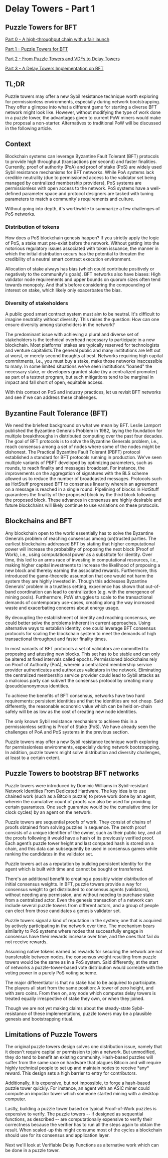 
  <h1>Delay Towers - Part 1 </h1>
  <h2> Puzzle Towers for BFT </h2>

[Part 0 - A high-throughput chain with a fair launch ](./delay_towers_0.md)

[Part 1 - Puzzle Towers for BFT](./delay_towers_1.md)

[Part 2 - From Puzzle Towers and VDFs to Delay Towers](./delay_towers_2.md)

[Part 3 - A Delay Towers Implementation on BFT](./delay_towers_2.md)

  <h2>TL;DR</h2>
  <p>
    Puzzle towers may offer a new Sybil resistance technique worth exploring for permissionless environments, especially during network bootstrapping. They offer a glimpse into what a different game for starting a diverse BFT network might look like. However, without modifying the type of work done in a puzzle tower, the advantages given to current PoW miners would make the proposal a non-starter. Alternatives to traditional PoW will be discussed in the following article.
  </p>

  <h2>Context</h2>

  <p>
    Blockchain systems can leverage Byzantine Fault Tolerant (BFT) protocols to provide high throughput (transactions per second) and faster finalities. Currently, proof of authority (PoA) and proof of stake (PoS) are widely used Sybil resistance mechanisms for BFT networks. While PoA systems lack credible neutrality (due to permissioned access to the validator set being managed by centralized membership providers), PoS systems are permissionless with open access to the network. PoS systems have a well-defined parameter space and protocol designers are tasked with tuning parameters to match a community's requirements and culture.
  </p>

  <p>
    Without going into depth, it's worthwhile to summarize a few challenges of PoS networks.
  </p>

  <h3>
    Distribution of tokens
  </h3>

  <p>
    How does a PoS blockchain genesis happen? If you strictly apply the logic of PoS, a stake must pre-exist before the network. Without getting into the notorious regulatory issues associated with token issuance, the manner in which the initial distribution occurs has the potential to threaten the credibility of a neutral smart contract execution environment.

  </p>

  <p>
    Allocation of stake always has bias (which could contribute positively or negatively to the community's goals). BFT networks also have biases: High validator node requirements and upper bounds on quorum sizes often tend towards monopoly. And that's before considering the compounding of interest on stake, which likely only exacerbates the bias.

  </p>

  <h3>
    Diversity of stakeholders
  </h3>

  <p>
    A public good smart contract system must aim to be neutral. It's difficult to imagine neutrality without diversity. This raises the question: How can one ensure diversity among stakeholders in the network?

  </p>

  <p>
    The predominant issue with achieving a plural and diverse set of stakeholders is the technical overhead necessary to participate in a new blockchain. Most platforms' stakes are typically reserved for technologists and venture capitalists.The general public and many institutions are left out at worst, or merely second thoughts at best. Networks requiring high capital commitments, i.e., you must buy a stake, make those networks inaccessible to many. In some limited situations we’ve seen institutions "loaned" the necessary stake, or developers granted stake (by a centralized promoter) as part of a testnet program, but such mitigations tend to be marginal in impact and fall short of open, equitable access.
  </p>
  <p>
    With this context on PoS and industry practices, let us revisit BFT networks and see if we can address these challenges.
  </p>

  <h2>
    Byzantine Fault Tolerance (BFT)
  </h2>

  <p>
    We need the briefest background on what we mean by BFT. Leslie Lamport published the Byzantine Generals Problem in 1982, laying the foundation for multiple breakthroughs in distributed computing over the past four decades. The goal of BFT protocols is to solve the Byzantine Generals problem, i.e., reach consensus among a set of nodes where some of the nodes might be dishonest. The Practical Byzantine Fault Tolerant (PBFT) protocol established a standard for BFT protocols running in production. We've seen multiple variants of PBFT developed by optimizing parameters, such as rounds, to reach finality and messages broadcast. For instance, the improvements on the aggregation of signatures with the BLS scheme allowed us to reduce the number of broadcasted messages. Protocols such as HotStuff progressed BFT to consensus linearity wherein an agreement on a message is reached in a single round. Pipelining of blocks in HotStuff guarantees the finality of the proposed block by the third block following the proposed block. These advances in consensus are highly desirable and future blockchains will likely continue to use variations on these protocols.
  </p>


  <h2>
    Blockchains and BFT
  </h2>

  <p>
    Any blockchain open to the world essentially has to solve the Byzantine Generals problem of reaching consensus among (un)trusted parties. The earliest blockchains addressed BFT by stating that higher computational power will increase the probability of proposing the next block (Proof of Work), i.e., using computational power as a substitute for identity. Over time, this led to an arms race of investing in computational resources, i.e., making higher capital investments to increase the likelihood of proposing a new block and thereby earning the associated rewards. Furthermore, this introduced the game-theoretic assumption that one would not harm the system they are highly invested in. Though this addresses Byzantine Generals' problem in a trustless setting, experience has shown that out-of-band coordination can lead to centralization (e.g. with the emergence of mining pools). Furthermore, PoW struggles to scale to the transactional demands of contemporary use-cases, creating along the way increased waste and exacerbating concerns about energy usage.

  </p>

  <p>
    By decoupling the establishment of identity and reaching consensus, we could better solve the problems inherent in current approaches. Using alternative ways to establish identity, one could leverage BFT consensus protocols for scaling the blockchain system to meet the demands of high transactional throughput and faster finality times.
  </p>

  <p>
    In most variants of BFT protocols a set of validators are committed to proposing and attesting new blocks. This set has to be stable and can only be altered at fixed intervals called epochs. Permissioned blockchains rely on Proof of Authority (PoA), wherein a centralized membership service provider authenticates and authorizes validators in the network. Eliminating the centralized membership service provider could lead to Sybil attacks as a malicious party can subvert the consensus protocol by creating many (pseudo)anonymous identities.
  </p>


  <p>
    To achieve the benefits of BFT consensus, networks have two hard requirements: persistent identities and that the identities are not cheap. Said differently, the reasonable economic value which can be held on-chain safely will be as low as the cost of creating new node identities.


  </p>

  <p>
    The only known Sybil resistance mechanism to achieve this in a permissionless setting is Proof of Stake (PoS). We have already seen the challenges of PoA and PoS systems in the previous section.

  </p>

  <p>
    Puzzle towers may offer a new Sybil resistance technique worth exploring for permissionless environments, especially during network bootstrapping. In addition, puzzle towers might solve distribution and diversity challenges, at least to a certain extent.
  </p>
  <h2>
    Puzzle Towers to bootstrap BFT networks

  </h2>
  <p>
    Puzzle towers were introduced by Dominic Williams in Sybil-resistant Network Identities From Dedicated Hardware. The key idea is to use chained work (such as a Bitcoin puzzle) to prove work done by an agent, wherein the cumulative count of proofs can also be used for providing certain guarantees. One such guarantee would be the cumulative time (or clock cycles) by an agent on the network.
  </p>


  <p>
    Puzzle towers are sequential proofs of work. They consist of chains of proofs obtained from solving puzzles in sequence. The zeroth proof consists of a unique identifier of the owner, such as their public key, and all the proofs following it would have a hash of its previously verified proof. Each agent’s puzzle tower height and last computed hash is stored on a chain, and this data can subsequently be used in consensus games while ranking the candidates in the validator set.

  </p>

  <p>
    Puzzle towers act as a reputation by building persistent identity for the agent which is built with time and cannot be bought or transferred.

  </p>
  <p>
    There's an additional benefit to creating a possibly wider distribution of initial consensus weights. In BFT, puzzle towers provide a way for consensus weight to get distributed to consensus agents (validators), without needing any permission, and without needing to purchase stake from a centralized actor. Even the genesis transaction of a network can include several puzzle towers from different actors, and a group of people can elect from those candidates a genesis validator set.

  </p>


  <p>
    Puzzle towers signal a kind of reputation in the system; one that is acquired by actively participating in the network over time. The mechanism bears similarity to PoS systems where nodes that successfully engage in consensus have their rewards increase over time, and the ones that fail do not receive rewards.
  </p>



  <p>
    Assuming native tokens earned as rewards for securing the network are not transferable between nodes, the consensus weight resulting from puzzle towers would be the same as in a PoS system. Said differently, at the start of networks a puzzle-tower-based vote distribution would correlate with the voting power in a purely PoS voting scheme.

  </p>

  <p>
    The major differentiator is that no stake had to be acquired to participate. The players all start from the same position: A tower of zero height, and with zero coins. From then on, any node which computes delay towers is treated equally irrespective of stake they own, or when they joined.
  </p>

  <p>
    Though we are not yet making claims about the steady-state Sybil-resistance of these implementations, puzzle towers may be a plausible genesis and bootstrapping ritual.


  </p>

  <h2>
    Limitations of Puzzle Towers
  </h2>

  <p>
    The original puzzle towers design solves one distribution issue, namely that it doesn't require capital or permission to join a network. But unmodified, they do tend to benefit an existing community. Hash-based puzzles will suffer from the same race on hardware that plagues Bitcoin and will require highly technical people to set up and maintain nodes to receive *any* reward. This design sets a high barrier to entry for contributors.

  </p>

  <p>
    Additionally, it is expensive, but not impossible, to forge a hash-based puzzle tower quickly. For instance, an agent with an ASIC miner could compute an impostor tower which someone started mining with a desktop computer.
  </p>


  <p>
    Lastly, building a puzzle tower based on typical Proof-of-Work puzzles is expensive to verify. The puzzle towers -- if
    designed as sequential functions, as described -- are computationally expensive to verify their correctness because the
    verifier has to run all the steps again to obtain the result. When scaled-up this might consume most of the cycles a
    blockchain should use for its consensus and application layer.
  </p>
  <p>
    Next we'll look at Verifiable Delay Functions as alternative work which can be done in a puzzle tower.

  </p>